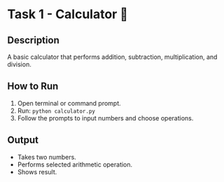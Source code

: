 # Task 1 - Calculator 🧮

## Description
A basic calculator that performs addition, subtraction, multiplication, and division.

## How to Run
1. Open terminal or command prompt.
2. Run: `python calculator.py`
3. Follow the prompts to input numbers and choose operations.

## Output
- Takes two numbers.
- Performs selected arithmetic operation.
- Shows result.

